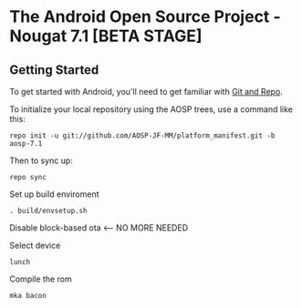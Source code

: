 The Android Open Source Project - Nougat 7.1 [BETA STAGE]
===========


Getting Started
---------------

To get started with Android, you'll need to get familiar with [Git and Repo](http://source.android.com/source/using-repo.html).

To initialize your local repository using the AOSP trees, use a command like this:

    repo init -u git://github.com/AOSP-JF-MM/platform_manifest.git -b aosp-7.1

Then to sync up:

    repo sync

Set up build enviroment

    . build/envsetup.sh

Disable block-based ota <-- NO MORE NEEDED

Select device

    lunch

Compile the rom

    mka bacon
